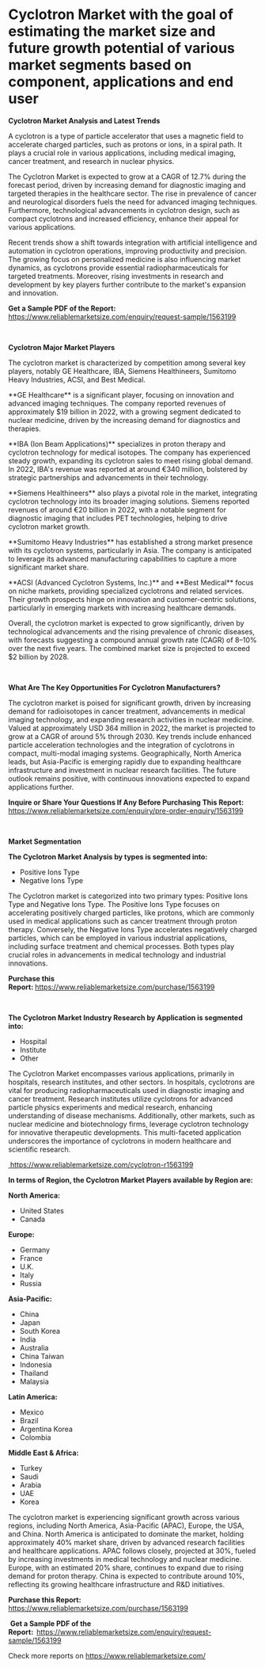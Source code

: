 <p><h1>Cyclotron Market with the goal of estimating the market size and future growth potential of various market segments based on component, applications and end user</h1></p><p><strong>Cyclotron Market Analysis and Latest Trends</strong></p>
<p><p>A cyclotron is a type of particle accelerator that uses a magnetic field to accelerate charged particles, such as protons or ions, in a spiral path. It plays a crucial role in various applications, including medical imaging, cancer treatment, and research in nuclear physics. </p><p>The Cyclotron Market is expected to grow at a CAGR of 12.7% during the forecast period, driven by increasing demand for diagnostic imaging and targeted therapies in the healthcare sector. The rise in prevalence of cancer and neurological disorders fuels the need for advanced imaging techniques. Furthermore, technological advancements in cyclotron design, such as compact cyclotrons and increased efficiency, enhance their appeal for various applications. </p><p>Recent trends show a shift towards integration with artificial intelligence and automation in cyclotron operations, improving productivity and precision. The growing focus on personalized medicine is also influencing market dynamics, as cyclotrons provide essential radiopharmaceuticals for targeted treatments. Moreover, rising investments in research and development by key players further contribute to the market's expansion and innovation.</p></p>
<p><strong>Get a Sample PDF of the Report:&nbsp;</strong> <a href="https://www.reliablemarketsize.com/enquiry/request-sample/1563199?utm_campaign=2235&utm_medium=2&utm_source=Github&utm_content=ia&utm_term=28022025&utm_id=cyclotron">https://www.reliablemarketsize.com/enquiry/request-sample/1563199</a></p>
<p>&nbsp;</p>
<p><strong>Cyclotron Major Market Players</strong></p>
<p><p>The cyclotron market is characterized by competition among several key players, notably GE Healthcare, IBA, Siemens Healthineers, Sumitomo Heavy Industries, ACSI, and Best Medical. </p><p>**GE Healthcare** is a significant player, focusing on innovation and advanced imaging techniques. The company reported revenues of approximately $19 billion in 2022, with a growing segment dedicated to nuclear medicine, driven by the increasing demand for diagnostics and therapies.</p><p>**IBA (Ion Beam Applications)** specializes in proton therapy and cyclotron technology for medical isotopes. The company has experienced steady growth, expanding its cyclotron sales to meet rising global demand. In 2022, IBA's revenue was reported at around €340 million, bolstered by strategic partnerships and advancements in their technology.</p><p>**Siemens Healthineers** also plays a pivotal role in the market, integrating cyclotron technology into its broader imaging solutions. Siemens reported revenues of around €20 billion in 2022, with a notable segment for diagnostic imaging that includes PET technologies, helping to drive cyclotron market growth.</p><p>**Sumitomo Heavy Industries** has established a strong market presence with its cyclotron systems, particularly in Asia. The company is anticipated to leverage its advanced manufacturing capabilities to capture a more significant market share.</p><p>**ACSI (Advanced Cyclotron Systems, Inc.)** and **Best Medical** focus on niche markets, providing specialized cyclotrons and related services. Their growth prospects hinge on innovation and customer-centric solutions, particularly in emerging markets with increasing healthcare demands.</p><p>Overall, the cyclotron market is expected to grow significantly, driven by technological advancements and the rising prevalence of chronic diseases, with forecasts suggesting a compound annual growth rate (CAGR) of 8–10% over the next five years. The combined market size is projected to exceed $2 billion by 2028.</p></p>
<p>&nbsp;</p>
<p><strong>What Are The Key Opportunities For Cyclotron Manufacturers?</strong></p>
<p><p>The cyclotron market is poised for significant growth, driven by increasing demand for radioisotopes in cancer treatment, advancements in medical imaging technology, and expanding research activities in nuclear medicine. Valued at approximately USD 364 million in 2022, the market is projected to grow at a CAGR of around 5% through 2030. Key trends include enhanced particle acceleration technologies and the integration of cyclotrons in compact, multi-modal imaging systems. Geographically, North America leads, but Asia-Pacific is emerging rapidly due to expanding healthcare infrastructure and investment in nuclear research facilities. The future outlook remains positive, with continuous innovations expected to expand applications further.</p></p>
<p><strong>Inquire or Share Your Questions If Any Before Purchasing This Report:</strong> <a href="https://www.reliablemarketsize.com/enquiry/pre-order-enquiry/1563199?utm_campaign=2235&utm_medium=2&utm_source=Github&utm_content=ia&utm_term=28022025&utm_id=cyclotron">https://www.reliablemarketsize.com/enquiry/pre-order-enquiry/1563199</a></p>
<p>&nbsp;</p>
<p><strong>Market Segmentation</strong></p>
<p><strong>The Cyclotron Market Analysis by types is segmented into:</strong></p>
<p><ul><li>Positive Ions Type</li><li>Negative Ions Type</li></ul></p>
<p><p>The Cyclotron market is categorized into two primary types: Positive Ions Type and Negative Ions Type. The Positive Ions Type focuses on accelerating positively charged particles, like protons, which are commonly used in medical applications such as cancer treatment through proton therapy. Conversely, the Negative Ions Type accelerates negatively charged particles, which can be employed in various industrial applications, including surface treatment and chemical processes. Both types play crucial roles in advancements in medical technology and industrial innovations.</p></p>
<p><strong>Purchase this Report:&nbsp;</strong><a href="https://www.reliablemarketsize.com/purchase/1563199?utm_campaign=2235&utm_medium=2&utm_source=Github&utm_content=ia&utm_term=28022025&utm_id=cyclotron">https://www.reliablemarketsize.com/purchase/1563199</a></p>
<p>&nbsp;</p>
<p><strong>The Cyclotron Market Industry Research by Application is segmented into:</strong></p>
<p><ul><li>Hospital</li><li>Institute</li><li>Other</li></ul></p>
<p><p>The Cyclotron Market encompasses various applications, primarily in hospitals, research institutes, and other sectors. In hospitals, cyclotrons are vital for producing radiopharmaceuticals used in diagnostic imaging and cancer treatment. Research institutes utilize cyclotrons for advanced particle physics experiments and medical research, enhancing understanding of disease mechanisms. Additionally, other markets, such as nuclear medicine and biotechnology firms, leverage cyclotron technology for innovative therapeutic developments. This multi-faceted application underscores the importance of cyclotrons in modern healthcare and scientific research.</p></p>
<p><a href="https://www.reliablemarketsize.com/cyclotron-r1563199?utm_campaign=2235&utm_medium=2&utm_source=Github&utm_content=ia&utm_term=28022025&utm_id=cyclotron">&nbsp;https://www.reliablemarketsize.com/cyclotron-r1563199</a></p>
<p><strong>In terms of Region, the Cyclotron Market Players available by Region are:</strong></p>
<p>
    <p> <strong> North America: </strong>
        <ul>
            <li>United States</li>
            <li>Canada</li>
        </ul>
        </p> 
    <p> <strong> Europe: </strong>
        <ul>
            <li>Germany</li>
            <li>France</li>
            <li>U.K.</li>
            <li>Italy</li>
            <li>Russia</li>
        </ul>
        </p> 
    <p> <strong> Asia-Pacific: </strong>
        <ul>
            <li>China</li>
            <li>Japan</li>
            <li>South Korea</li>
            <li>India</li>
            <li>Australia</li>
            <li>China Taiwan</li>
            <li>Indonesia</li>
            <li>Thailand</li>
            <li>Malaysia</li>
        </ul>
        </p> 
    <p> <strong> Latin America: </strong>
        <ul>
            <li>Mexico</li>
            <li>Brazil</li>
            <li>Argentina Korea</li>
            <li>Colombia</li>
        </ul>
        </p> 
    <p> <strong> Middle East & Africa: </strong>
        <ul>
            <li>Turkey</li>
            <li>Saudi</li>
            <li>Arabia</li>
            <li>UAE</li>
            <li>Korea</li>
        </ul>
    </p>
    </p>
<p><p>The cyclotron market is experiencing significant growth across various regions, including North America, Asia-Pacific (APAC), Europe, the USA, and China. North America is anticipated to dominate the market, holding approximately 40% market share, driven by advanced research facilities and healthcare applications. APAC follows closely, projected at 30%, fueled by increasing investments in medical technology and nuclear medicine. Europe, with an estimated 20% share, continues to expand due to rising demand for proton therapy. China is expected to contribute around 10%, reflecting its growing healthcare infrastructure and R&D initiatives.</p></p>
<p><strong>Purchase this Report: </strong><a href="https://www.reliablemarketsize.com/purchase/1563199?utm_campaign=2235&utm_medium=2&utm_source=Github&utm_content=ia&utm_term=28022025&utm_id=cyclotron">https://www.reliablemarketsize.com/purchase/1563199</a></p>
<p>&nbsp;<strong>Get a Sample PDF of the Report:&nbsp;&nbsp;</strong><a href="https://www.reliablemarketsize.com/enquiry/request-sample/1563199?utm_campaign=2235&utm_medium=2&utm_source=Github&utm_content=ia&utm_term=28022025&utm_id=cyclotron">https://www.reliablemarketsize.com/enquiry/request-sample/1563199</a></p>
<p><strong></strong></p>
<p>Check more reports on <a href="https://www.reliablemarketsize.com/?utm_campaign=2235&utm_medium=2&utm_source=Github&utm_content=ia&utm_term=28022025&utm_id=cyclotron">https://www.reliablemarketsize.com/</a></p>